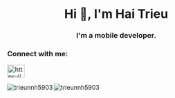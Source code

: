 <h1 align="center">Hi 👋, I'm Hai Trieu</h1>
<h3 align="center">I'm a mobile developer.</h3>

<h3 align="left">Connect with me:</h3>
<p align="left">
<a href="https://fb.com/https://www.facebook.com/profile.php?id=100023034766585" target="blank"><img align="center" src="https://raw.githubusercontent.com/rahuldkjain/github-profile-readme-generator/master/src/images/icons/Social/facebook.svg" alt="https://www.facebook.com/profile.php?id=100023034766585" height="30" width="40" /></a>
</p>

<p><img align="left" src="https://github-readme-stats.vercel.app/api/top-langs?username=trieunnh5903&show_icons=true&locale=en&layout=compact&theme=vision-friendly-dark" alt="trieunnh5903" /></p>

<p><img align="center" src="https://github-readme-streak-stats.herokuapp.com/?user=trieunnh5903&theme=vision-friendly-dark" alt="trieunnh5903" /></p>
